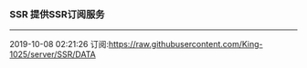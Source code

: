 ### SSR 提供SSR订阅服务
---
2019-10-08 02:21:26 订阅:https://raw.githubusercontent.com/King-1025/server/SSR/DATA
